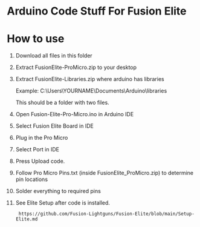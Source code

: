 # Arduino Code Stuff For Fusion Elite

# How to use

   1. Download all files in this folder
      
   2. Extract FusionElite-ProMicro.zip to your desktop

   3. Extract FusionElite-Libraries.zip where arduino has libraries

        Example: C:\Users\YOURNAME\Documents\Arduino\libraries
        
        This should be a folder with two files.
         
   4. Open Fusion-Elite-Pro-Micro.ino in Arduino IDE
   
   5. Select Fusion Elite Board in IDE
   
   6. Plug in the Pro Micro
   
   7. Select Port in IDE 
   
   8. Press Upload code.
   
   9. Follow Pro Micro Pins.txt (inside FusionElite_ProMicro.zip)  to determine pin locations
   
   10. Solder everything to required pins
   
   11. See Elite Setup after code is installed.
   
            https://github.com/Fusion-Lightguns/Fusion-Elite/blob/main/Setup-Elite.md
